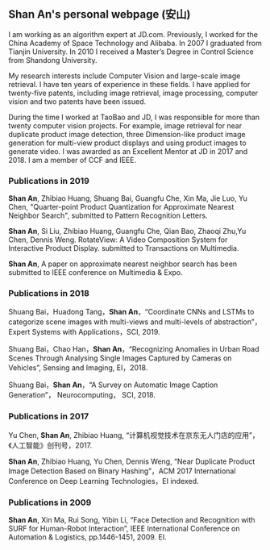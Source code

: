## Shan An's personal webpage (安山)

I am working as an algorithm expert at JD.com. Previously, I worked for the China Academy of Space Technology and Alibaba.
In 2007 I graduated from Tianjin University. In 2010 I received a Master’s Degree in Control Science from Shandong University. 

My research interests include Computer Vision and large-scale image retrieval. I have ten years of experience in these fields.
I have applied for twenty-five patents, including image retrieval, image processing, computer vision and two patents have been issued.

During the time I worked at TaoBao and JD, I was responsible for more than twenty computer vision projects. For example, image retrieval for near duplicate product image detection, three Dimension-like product image generation for multi-view product displays and using product images to generate video. I was awarded as an Excellent Mentor at JD in 2017 and 2018. I am a member of CCF and IEEE.

### Publications in 2019
**Shan An**, Zhibiao Huang, Shuang Bai, Guangfu Che, Xin Ma, Jie Luo, Yu Chen, "Quarter-point Product Quantization for Approximate Nearest Neighbor Search", submitted to Pattern Recognition Letters.

**Shan An**, Si Liu, Zhibiao Huang, Guangfu Che, Qian Bao, Zhaoqi Zhu,Yu Chen, Dennis Weng. RotateView: A Video Composition System for Interactive Product Display. submitted to Transactions on Multimedia.

**Shan An**, A paper on approximate nearest neighbor search has been submitted to IEEE conference on Multimedia & Expo.

### Publications in 2018
Shuang Bai，Huadong Tang，**Shan An**，“Coordinate CNNs and LSTMs to categorize scene images with multi-views and multi-levels of abstraction”，Expert Systems with Applications，SCI, 2019.

Shuang Bai，Chao Han，**Shan An**，“Recognizing Anomalies in Urban Road Scenes Through Analysing Single Images Captured by Cameras on Vehicles”, Sensing and Imaging, EI，2018.

Shuang Bai，**Shan An**，“A Survey on Automatic Image Caption Generation”， Neurocomputing， SCI, 2018.

### Publications in 2017
Yu Chen, **Shan An**, Zhibiao Huang, “计算机视觉技术在京东无人门店的应用”，《人工智能》创刊号，2017.

**Shan An**, Zhibiao Huang, Yu Chen, Dennis Weng, “Near Duplicate Product Image Detection Based on Binary Hashing”，ACM 2017 International Conference on Deep Learning Technologies，EI indexed.

### Publications in 2009
**Shan An**, Xin Ma, Rui Song, Yibin Li, “Face Detection and Recognition with SURF for Human-Robot Interaction”, IEEE International Conference on Automation & Logistics, pp.1446-1451, 2009. EI.
